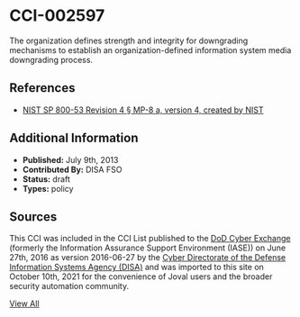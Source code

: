 # CCI-002597

The organization defines strength and integrity for downgrading mechanisms to establish an organization-defined information system media downgrading process.

## References ##

* [NIST SP 800-53 Revision 4 § MP-8 a, version 4, created by NIST](http://csrc.nist.gov/publications/PubsSPs.html)


## Additional Information ##

* **Published:** July 9th, 2013
* **Contributed By:** DISA FSO
* **Status:** draft
* **Types:** policy

## Sources ##

This CCI was included in the CCI List published to the [DoD Cyber Exchange](https://public.cyber.mil/stigs/cci/)
(formerly the Information Assurance Support Environment (IASE)) on June 27th, 2016 as version
2016-06-27 by the [Cyber Directorate of the Defense Information Systems Agency (DISA)](https://public.cyber.mil/about-cyber/)
and was imported to this site on October 10th, 2021 for the convenience of Joval users and the broader
security automation community.

[View All](../README.md)

